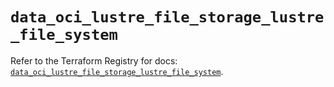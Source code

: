 # `data_oci_lustre_file_storage_lustre_file_system`

Refer to the Terraform Registry for docs: [`data_oci_lustre_file_storage_lustre_file_system`](https://registry.terraform.io/providers/oracle/oci/7.19.0/docs/data-sources/lustre_file_storage_lustre_file_system).
